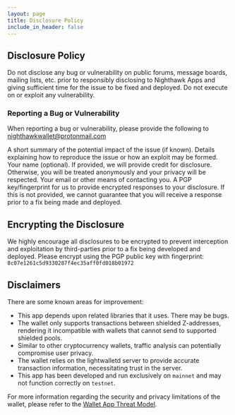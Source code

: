 ```yaml
---
layout: page
title: Disclosure Policy
include_in_header: false
---
```


## Disclosure Policy
Do not disclose any bug or vulnerability on public forums, message boards, mailing lists, etc. prior to responsibly disclosing to Nighthawk Apps and giving sufficient time for the issue to be fixed and deployed. Do not execute on or exploit any vulnerability.

### Reporting a Bug or Vulnerability
When reporting a bug or vulnerability, please provide the following to nighthawkwallet@protonmail.com

A short summary of the potential impact of the issue (if known).
Details explaining how to reproduce the issue or how an exploit may be formed.
Your name (optional). If provided, we will provide credit for disclosure. Otherwise, you will be treated anonymously and your privacy will be respected.
Your email or other means of contacting you.
A PGP key/fingerprint for us to provide encrypted responses to your disclosure. If this is not provided, we cannot guarantee that you will receive a response prior to a fix being made and deployed.

## Encrypting the Disclosure
We highly encourage all disclosures to be encrypted to prevent interception and exploitation by third-parties prior to a fix being developed and deployed.  Please encrypt using the PGP public key with fingerprint: `8c07e1261c5d9330287f4ec35aff0fd018b01972`

## Disclaimers
There are some known areas for improvement:

- This app depends upon related libraries that it uses. There may be bugs.
- The wallet only supports transactions between shielded Z-addresses, rendering it incompatible with wallets that cannot send to supported shielded pools.
- Similar to other cryptocurrency wallets, traffic analysis can potentially compromise user privacy.
- The wallet relies on the lightwalletd server to provide accurate transaction information, necessitating trust in the server. 
- This app has been developed and run exclusively on `mainnet` and may not function correctly on `testnet`.  

For more information regarding the security and privacy limitations of the wallet, please refer to the [Wallet App Threat Model](https://zcash.readthedocs.io/en/latest/rtd_pages/wallet_threat_model.html).
